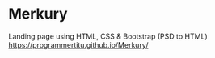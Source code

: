 # Merkury
Landing page using HTML, CSS &amp; Bootstrap (PSD to HTML)
https://programmertitu.github.io/Merkury/
